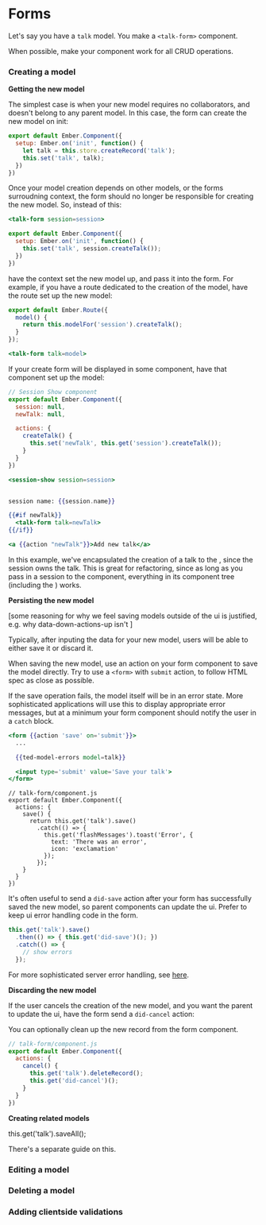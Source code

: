 # Forms

Let's say you have a `talk` model. You make a `<talk-form>` component.

When possible, make your component work for all CRUD operations.

### Creating a model

**Getting the new model**

The simplest case is when your new model requires no collaborators, and doesn't belong to any parent model. In this case, the form can create the new model on init:

```js
export default Ember.Component({
  setup: Ember.on('init', function() {
    let talk = this.store.createRecord('talk');
    this.set('talk', talk);
  })
})
```

Once your model creation depends on other models, or the forms surroudning context, the form should no longer be responsible for creating the new model. So, instead of this:

```hbs
<talk-form session=session>
```

```js
export default Ember.Component({
  setup: Ember.on('init', function() {
    this.set('talk', session.createTalk());
  })
})
```

have the context set the new model up, and pass it into the form. For example, if you have a route dedicated to the creation of the model, have the route set up the new model:

```js
export default Ember.Route({
  model() {
    return this.modelFor('session').createTalk();
  }
});
```

```hbs
<talk-form talk=model>
```

If your create form will be displayed in some component, have that component set up the model:

```js
// Session Show component
export default Ember.Component({
  session: null,
  newTalk: null,

  actions: {
    createTalk() {
      this.set('newTalk', this.get('session').createTalk());
    }
  }
})
```

```hbs
<session-show session=session>
```

```hbs

session name: {{session.name}}

{{#if newTalk}}
  <talk-form talk=newTalk>
{{/if}}

<a {{action "newTalk"}}>Add new talk</a>
```

In this example, we've encapsulated the creation of a talk to the <session-show>, since the session owns the talk. This is great for refactoring, since as long as you pass in a session to the <session-show> component, everything in its component tree (including the <talk-form>) works.

**Persisting the new model**

[some reasoning for why we feel saving models outside of the ui is justified, e.g. why data-down-actions-up isn't ]

Typically, after inputing the data for your new model, users will be able to either save it or discard it.

When saving the new model, use an action on your form component to save the model directly. Try to use a `<form>` with `submit` action, to follow HTML spec as close as possible.

If the save operation fails, the model itself will be in an error state. More sophisticated applications will use this to display appropriate error messages, but at a minimum your form component should notify the user in a `catch` block.

```hbs
<form {{action 'save' on='submit'}}>
  ...

  {{ted-model-errors model=talk}}

  <input type='submit' value='Save your talk'>
</form>
```

```
// talk-form/component.js
export default Ember.Component({
  actions: {
    save() {
      return this.get('talk').save()
        .catch(() => {
          this.get('flashMessages').toast('Error', {
            text: 'There was an error',
            icon: 'exclamation'
          });
        });
    }
  }
})
```

It's often useful to send a `did-save` action after your form has successfully saved the new model, so parent components can update the ui. Prefer to keep ui error handling code in the form.

```js
this.get('talk').save()
  .then(() => { this.get('did-save')(); })
  .catch(() => {
    // show errors
  });
```

For more sophisticated server error handling, see [here]().

**Discarding the new model**

If the user cancels the creation of the new model, and you want the parent to update the ui, have the form send a `did-cancel` action:

You can optionally clean up the new record from the form component.

```js
// talk-form/component.js
export default Ember.Component({
  actions: {
    cancel() {
      this.get('talk').deleteRecord();
      this.get('did-cancel')();
    }
  }
})
```

**Creating related models**


this.get('talk').saveAll();

There's a separate guide on this.

### Editing a model

### Deleting a model

### Adding clientside validations
